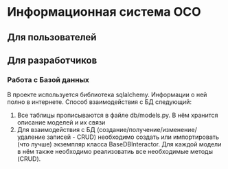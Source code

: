 # Информационная система ОСО

## Для пользователей

## Для разработчиков
### Работа с Базой данных
В проекте используется библиотека sqlalchemy. Информации о ней полно в интернете. 
Способ взаимодействия с БД следующий:
1. Все таблицы прописываются в файле db/models.py. В нём хранится описание моделей и их связи
2. Для взаимодействия с БД (создание/получение/изменение/удаление записей - CRUD) необходимо создать или импортировать (что лучше) экземпляр класса BaseDBInteractor. Для каждой модели в нём также необходимо реализоватиь все необходимые методы (CRUD).
